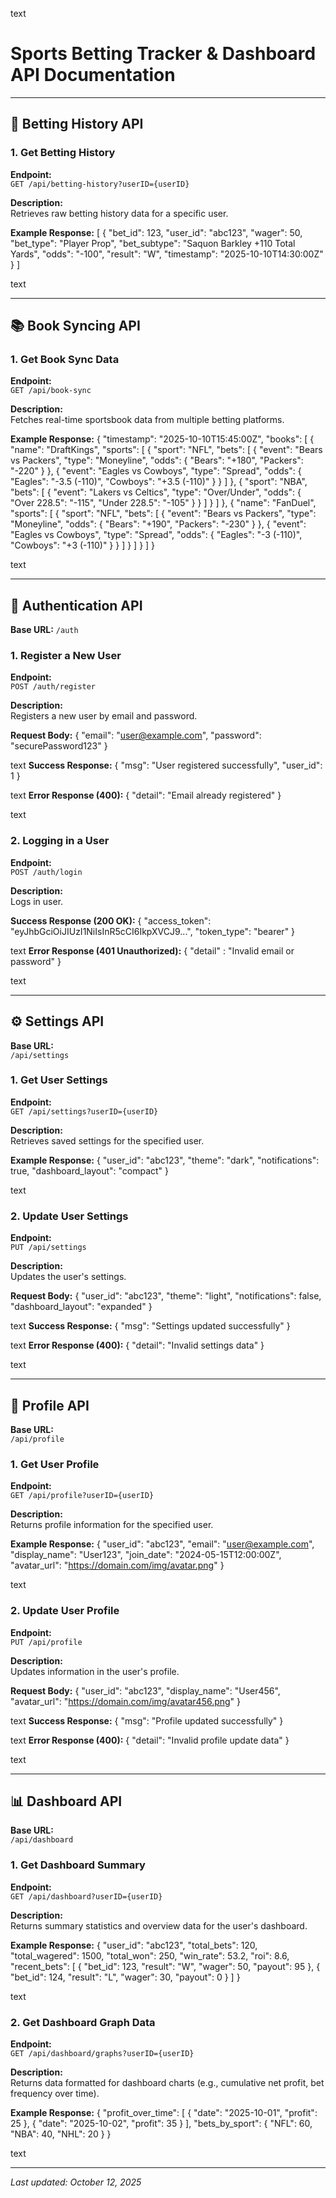 text
# Sports Betting Tracker & Dashboard API Documentation

---

## 🎲 Betting History API

### 1. Get Betting History

**Endpoint:**  
`GET /api/betting-history?userID={userID}`

**Description:**  
Retrieves raw betting history data for a specific user.

**Example Response:**
[
{
"bet_id": 123,
"user_id": "abc123",
"wager": 50,
"bet_type": "Player Prop",
"bet_subtype": "Saquon Barkley +110 Total Yards",
"odds": "-100",
"result": "W",
"timestamp": "2025-10-10T14:30:00Z"
}
]

text

---

## 📚 Book Syncing API

### 1. Get Book Sync Data

**Endpoint:**  
`GET /api/book-sync`

**Description:**  
Fetches real-time sportsbook data from multiple betting platforms.

**Example Response:**
{
"timestamp": "2025-10-10T15:45:00Z",
"books": [
{
"name": "DraftKings",
"sports": [
{
"sport": "NFL",
"bets": [
{ "event": "Bears vs Packers", "type": "Moneyline", "odds": { "Bears": "+180", "Packers": "-220" } },
{ "event": "Eagles vs Cowboys", "type": "Spread", "odds": { "Eagles": "-3.5 (-110)", "Cowboys": "+3.5 (-110)" } }
]
},
{
"sport": "NBA",
"bets": [
{ "event": "Lakers vs Celtics", "type": "Over/Under", "odds": { "Over 228.5": "-115", "Under 228.5": "-105" } }
]
}
]
},
{
"name": "FanDuel",
"sports": [
{
"sport": "NFL",
"bets": [
{ "event": "Bears vs Packers", "type": "Moneyline", "odds": { "Bears": "+190", "Packers": "-230" } },
{ "event": "Eagles vs Cowboys", "type": "Spread", "odds": { "Eagles": "-3 (-110)", "Cowboys": "+3 (-110)" } }
]
}
]
}
]
}

text

---

## 🔐 Authentication API

**Base URL:** `/auth`

### 1. Register a New User

**Endpoint:**  
`POST /auth/register`

**Description:**  
Registers a new user by email and password.

**Request Body:**
{
"email": "user@example.com",
"password": "securePassword123"
}

text
**Success Response:**
{
"msg": "User registered successfully",
"user_id": 1
}

text
**Error Response (400):**
{
"detail": "Email already registered"
}

text

### 2. Logging in a User

**Endpoint:**  
`POST /auth/login`

**Description:**  
Logs in user.

**Success Response (200 OK):**
{
"access_token": "eyJhbGciOiJIUzI1NiIsInR5cCI6IkpXVCJ9...",
"token_type": "bearer"
}

text
**Error Response (401 Unauthorized):**
{
"detail" : "Invalid email or password"
}

text

---

## ⚙️ Settings API

**Base URL:**  
`/api/settings`

### 1. Get User Settings

**Endpoint:**  
`GET /api/settings?userID={userID}`

**Description:**  
Retrieves saved settings for the specified user.

**Example Response:**
{
"user_id": "abc123",
"theme": "dark",
"notifications": true,
"dashboard_layout": "compact"
}

text

### 2. Update User Settings

**Endpoint:**  
`PUT /api/settings`

**Description:**  
Updates the user's settings.

**Request Body:**
{
"user_id": "abc123",
"theme": "light",
"notifications": false,
"dashboard_layout": "expanded"
}

text
**Success Response:**
{ "msg": "Settings updated successfully" }

text
**Error Response (400):**
{ "detail": "Invalid settings data" }

text

---

## 👤 Profile API

**Base URL:**  
`/api/profile`

### 1. Get User Profile

**Endpoint:**  
`GET /api/profile?userID={userID}`

**Description:**  
Returns profile information for the specified user.

**Example Response:**
{
"user_id": "abc123",
"email": "user@example.com",
"display_name": "User123",
"join_date": "2024-05-15T12:00:00Z",
"avatar_url": "https://domain.com/img/avatar.png"
}

text

### 2. Update User Profile

**Endpoint:**  
`PUT /api/profile`

**Description:**  
Updates information in the user's profile.

**Request Body:**
{
"user_id": "abc123",
"display_name": "User456",
"avatar_url": "https://domain.com/img/avatar456.png"
}

text
**Success Response:**
{ "msg": "Profile updated successfully" }

text
**Error Response (400):**
{ "detail": "Invalid profile update data" }

text

---

## 📊 Dashboard API

**Base URL:**  
`/api/dashboard`

### 1. Get Dashboard Summary

**Endpoint:**  
`GET /api/dashboard?userID={userID}`

**Description:**  
Returns summary statistics and overview data for the user's dashboard.

**Example Response:**
{
"user_id": "abc123",
"total_bets": 120,
"total_wagered": 1500,
"total_won": 250,
"win_rate": 53.2,
"roi": 8.6,
"recent_bets": [
{ "bet_id": 123, "result": "W", "wager": 50, "payout": 95 },
{ "bet_id": 124, "result": "L", "wager": 30, "payout": 0 }
]
}

text

### 2. Get Dashboard Graph Data

**Endpoint:**  
`GET /api/dashboard/graphs?userID={userID}`

**Description:**  
Returns data formatted for dashboard charts (e.g., cumulative net profit, bet frequency over time).

**Example Response:**
{
"profit_over_time": [
{ "date": "2025-10-01", "profit": 25 },
{ "date": "2025-10-02", "profit": 35 }
],
"bets_by_sport": {
"NFL": 60,
"NBA": 40,
"NHL": 20
}
}

text

---

_Last updated: October 12, 2025_